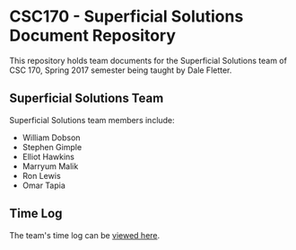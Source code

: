 # CSC170 - Superficial Solutions Document Repository
This repository holds team documents for the Superficial Solutions team of CSC 170, Spring 2017 semester being taught by Dale Fletter.

## Superficial Solutions Team
Superficial Solutions team members include:
- William Dobson
- Stephen Gimple
- Elliot Hawkins
- Marryum Malik
- Ron Lewis
- Omar Tapia

## Time Log
The team's time log can be [viewed here](https://drive.google.com/open?id=1Uk8orkcKFuw0imSsSpKiMYK6Xd3c8Bcf9Uny7eksWx4).